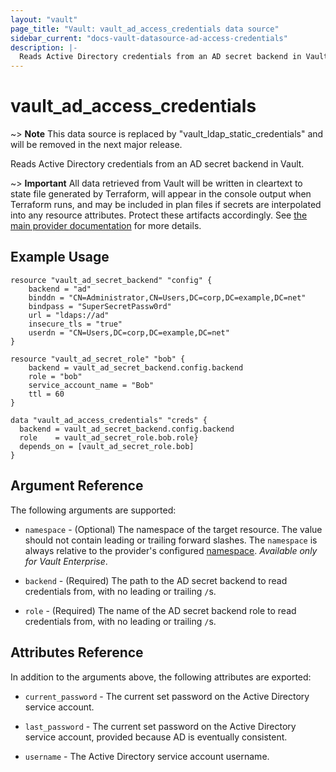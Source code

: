 ```yaml
---
layout: "vault"
page_title: "Vault: vault_ad_access_credentials data source"
sidebar_current: "docs-vault-datasource-ad-access-credentials"
description: |-
  Reads Active Directory credentials from an AD secret backend in Vault
---
```


# vault\_ad\_access\_credentials

~> **Note** This data source is replaced by "vault_ldap_static_credentials" and
will be removed in the next major release.

Reads Active Directory credentials from an AD secret backend in Vault.

~> **Important** All data retrieved from Vault will be
written in cleartext to state file generated by Terraform, will appear in
the console output when Terraform runs, and may be included in plan files
if secrets are interpolated into any resource attributes.
Protect these artifacts accordingly. See
[the main provider documentation](../index.html)
for more details.

## Example Usage

```hcl
resource "vault_ad_secret_backend" "config" {
    backend = "ad"
    binddn = "CN=Administrator,CN=Users,DC=corp,DC=example,DC=net"
    bindpass = "SuperSecretPassw0rd"
    url = "ldaps://ad"
    insecure_tls = "true"
    userdn = "CN=Users,DC=corp,DC=example,DC=net"
}

resource "vault_ad_secret_role" "bob" {
    backend = vault_ad_secret_backend.config.backend
    role = "bob"
    service_account_name = "Bob"
    ttl = 60
}

data "vault_ad_access_credentials" "creds" {
  backend = vault_ad_secret_backend.config.backend
  role    = vault_ad_secret_role.bob.role}
  depends_on = [vault_ad_secret_role.bob]
}
```

## Argument Reference

The following arguments are supported:

* `namespace` - (Optional) The namespace of the target resource.
  The value should not contain leading or trailing forward slashes.
  The `namespace` is always relative to the provider's configured [namespace](/docs/providers/vault/index.html#namespace).
  *Available only for Vault Enterprise*.

* `backend` - (Required) The path to the AD secret backend to
read credentials from, with no leading or trailing `/`s.

* `role` - (Required) The name of the AD secret backend role to read
credentials from, with no leading or trailing `/`s.

## Attributes Reference

In addition to the arguments above, the following attributes are exported:

* `current_password` - The current set password on the Active Directory service account.

* `last_password` - The current set password on the Active Directory service account, provided because AD is eventually consistent.

* `username` - The Active Directory service account username.
